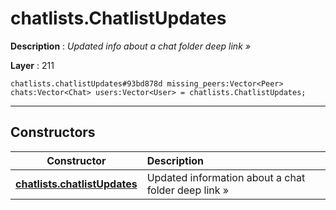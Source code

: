 # chatlists.ChatlistUpdates

**Description** : *Updated info about a chat folder deep link &raquo;*

**Layer** : 211

```tl
chatlists.chatlistUpdates#93bd878d missing_peers:Vector<Peer> chats:Vector<Chat> users:Vector<User> = chatlists.ChatlistUpdates;
```

---

## Constructors

| Constructor | Description |
| :---: | :--- |
| [**chatlists.chatlistUpdates**](constructor/chatlists.chatlistUpdates) | Updated information about a chat folder deep link » |